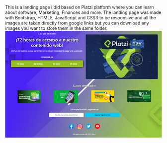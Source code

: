 This is a landing page i did based on Platzi platform where you can learn about software, Marketing, Finances and more.
The landing page was made with Bootstrap, HTML5, JavaScript and CSS3 to be responsive and all the images are taken directly from
google links but you can download any images you want to store them in the same folder.
<img src="LandingPage.PNG">
